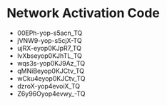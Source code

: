 # Network Activation Code
* 00EPh-yop-s5acn_TQ
* jVNW9-yop-s5cjX-TQ
* ujRX-eyop0KJpR7_TQ
* lvXbseyop0KJhTL_TQ
* wqs3s-yop0KJ9Az_TQ
* qMNiBeyop0KJCtv_TQ
* wCku4eyop0KJCtv_TQ
* dzroX-yop4evoiX_TQ
* Z6y96Oyop4evwy_-TQ